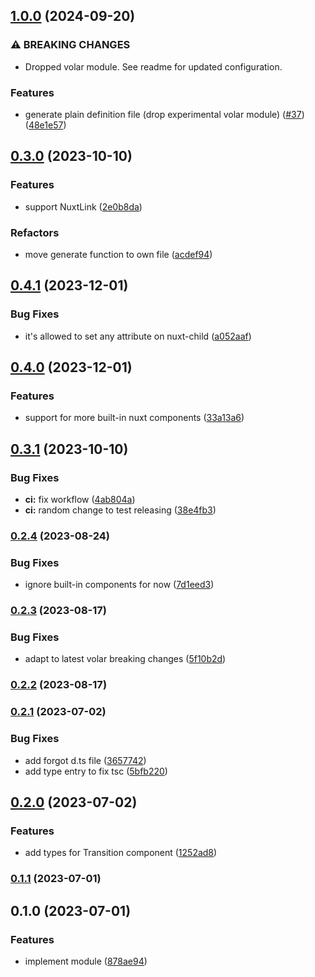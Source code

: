 

## [1.0.0](https://github.com/rchl/volar-component-types/compare/v0.4.1...v1.0.0) (2024-09-20)


### ⚠ BREAKING CHANGES

* Dropped volar module. See readme for updated configuration.

### Features

* generate plain definition file (drop experimental volar module) ([#37](https://github.com/rchl/volar-component-types/issues/37)) ([48e1e57](https://github.com/rchl/volar-component-types/commit/48e1e5758de5304385833dface280000876e46b1))

## [0.3.0](https://github.com/rchl/volar-component-types/compare/v0.2.4...v0.3.0) (2023-10-10)


### Features

* support NuxtLink ([2e0b8da](https://github.com/rchl/volar-component-types/commit/2e0b8dab894fc3ed4dd6defecd66db1f65fa1756))


### Refactors

* move generate function to own file ([acdef94](https://github.com/rchl/volar-component-types/commit/acdef9408944706ee49ea27b7de1df67f55a982f))

## [0.4.1](https://github.com/rchl/volar-component-types/compare/v0.4.0...v0.4.1) (2023-12-01)


### Bug Fixes

* it's allowed to set any attribute on nuxt-child ([a052aaf](https://github.com/rchl/volar-component-types/commit/a052aaf1fc7873f8eed42cdc061b104c92e26ae5))

## [0.4.0](https://github.com/rchl/volar-component-types/compare/v0.3.1...v0.4.0) (2023-12-01)


### Features

* support for more built-in nuxt components ([33a13a6](https://github.com/rchl/volar-component-types/commit/33a13a63dcb3014231bd5351efe1868ee54d2304))

## [0.3.1](https://github.com/rchl/volar-component-types/compare/v0.3.0...v0.3.1) (2023-10-10)


### Bug Fixes

* **ci:** fix workflow ([4ab804a](https://github.com/rchl/volar-component-types/commit/4ab804afc73f1d164eec97887b5224fbfdee471c))
* **ci:** random change to test releasing ([38e4fb3](https://github.com/rchl/volar-component-types/commit/38e4fb332a59ad134bbf26287dd657babc2995d4))

### [0.2.4](https://github.com/rchl/volar-component-types/compare/v0.2.3...v0.2.4) (2023-08-24)


### Bug Fixes

* ignore built-in components for now ([7d1eed3](https://github.com/rchl/volar-component-types/commit/7d1eed33ad8257541251c08675cbcc0e0bcd3953))

### [0.2.3](https://github.com/rchl/volar-component-types/compare/v0.2.2...v0.2.3) (2023-08-17)


### Bug Fixes

* adapt to latest volar breaking changes ([5f10b2d](https://github.com/rchl/volar-component-types/commit/5f10b2dd17f7c19490f528e966d8591f3d26dba6))

### [0.2.2](https://github.com/rchl/volar-component-types/compare/v0.2.1...v0.2.2) (2023-08-17)

### [0.2.1](https://github.com/rchl/volar-component-types/compare/v0.2.0...v0.2.1) (2023-07-02)


### Bug Fixes

* add forgot d.ts file ([3657742](https://github.com/rchl/volar-component-types/commit/365774251f3785b2cecb4b1525ea917a783f18cb))
* add type entry to fix tsc ([5bfb220](https://github.com/rchl/volar-component-types/commit/5bfb220d7cae92f615f9dc042b257be6a82bd9ca))

## [0.2.0](https://github.com/rchl/volar-component-types/compare/v0.1.1...v0.2.0) (2023-07-02)


### Features

* add types for Transition component ([1252ad8](https://github.com/rchl/volar-component-types/commit/1252ad8b01dd73160dc5d12baefcf0078c61d1c3))

### [0.1.1](https://github.com/rchl/volar-component-types/compare/v0.1.0...v0.1.1) (2023-07-01)

## 0.1.0 (2023-07-01)


### Features

* implement module ([878ae94](https://github.com/rchl/volar-component-types/commit/878ae947f716d3ad5731875de79f66788aad5e2a))
